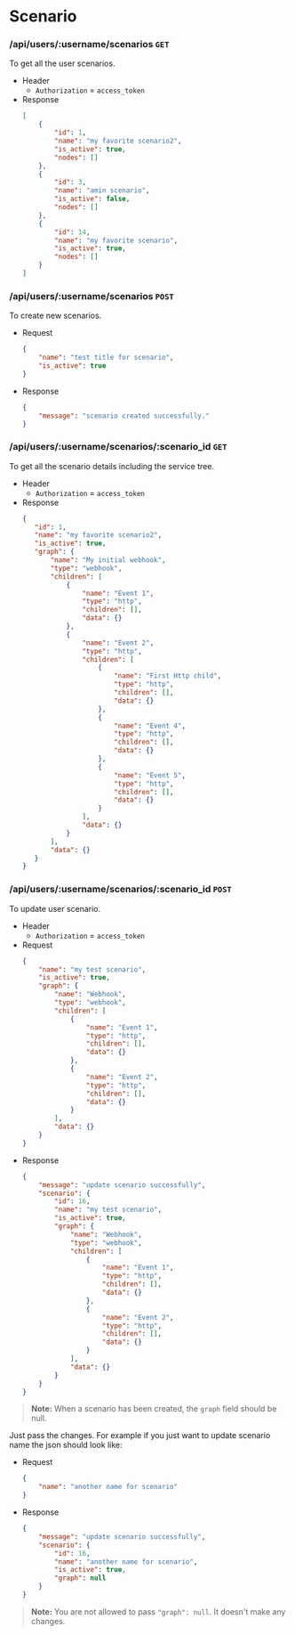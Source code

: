 # Scenario

### /api/users/:username/scenarios `GET`
To get all the user scenarios.
- Header
    - `Authorization` = `access_token`
- Response
    ```json
    [
        {
            "id": 1,
            "name": "my favorite scenario2",
            "is_active": true,
            "nodes": []
        },
        {
            "id": 3,
            "name": "amin scenario",
            "is_active": false,
            "nodes": []
        },
        {
            "id": 14,
            "name": "my favorite scenario",
            "is_active": true,
            "nodes": []
        }
    ]
    ```

### /api/users/:username/scenarios `POST`
To create new scenarios.
- Request
    ```json
    {
        "name": "test title for scenario",
        "is_active": true
    }
    ```
- Response
    ```json
    {
        "message": "scenario created successfully."
    }
    ```

### /api/users/:username/scenarios/:scenario_id `GET`
To get all the scenario details including the service tree.
- Header
    - `Authorization` = `access_token`
 - Response
     ```json
    {
        "id": 1,
        "name": "my favorite scenario2",
        "is_active": true,
        "graph": {
            "name": "My initial webhook",
            "type": "webhook",
            "children": [
                {
                    "name": "Event 1",
                    "type": "http",
                    "children": [],
                    "data": {}
                },
                {
                    "name": "Event 2",
                    "type": "http",
                    "children": [
                        {
                            "name": "First Http child",
                            "type": "http",
                            "children": [],
                            "data": {}
                        },
                        {
                            "name": "Event 4",
                            "type": "http",
                            "children": [],
                            "data": {}
                        },
                        {
                            "name": "Event 5",
                            "type": "http",
                            "children": [],
                            "data": {}
                        }
                    ],
                    "data": {}
                }
            ],
            "data": {}
        }
    }
     ```
   
### /api/users/:username/scenarios/:scenario_id `POST`
To update user scenario.
- Header
    - `Authorization` = `access_token`
- Request
    ```json
    {
        "name": "my test scenario",
        "is_active": true,
        "graph": {
            "name": "Webhook",
            "type": "webhook",
            "children": [
                {
                    "name": "Event 1",
                    "type": "http",
                    "children": [],
                    "data": {}
                },
                {
                    "name": "Event 2",
                    "type": "http",
                    "children": [],
                    "data": {}
                }
            ],
            "data": {}
        }
    }
    ```
- Response
    ```json
    {
        "message": "update scenario successfully",
        "scenario": {
            "id": 16,
            "name": "my test scenario",
            "is_active": true,
            "graph": {
                "name": "Webhook",
                "type": "webhook",
                "children": [
                    {
                        "name": "Event 1",
                        "type": "http",
                        "children": [],
                        "data": {}
                    },
                    {
                        "name": "Event 2",
                        "type": "http",
                        "children": [],
                        "data": {}
                    }
                ],
                "data": {}
            }
        }
    }
    ```

> **Note:** When a scenario has been created, the `graph` field should be null. 

Just pass the changes. For example if you just want to update scenario name the json should look like:
- Request
    ```json
    {
        "name": "another name for scenario"
    }
    ```
- Response
    ```json
    {
        "message": "update scenario successfully",
        "scenario": {
            "id": 16,
            "name": "another name for scenario",
            "is_active": true,
            "graph": null
        }
    }
    ```
> **Note:** You are not allowed to pass `"graph": null`. It doesn't make any changes.
